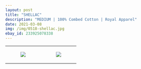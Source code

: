 ```yaml
---
layout: post
title: "SHELLAC"
description: "MEDIUM | 100% Combed Cotton | Royal Apparel"
date: 2021-03-08
img: /img/0518-shellac.jpg
ebay_id: 233925078338
---
```




<table style="width:100%;"><tr><td style="vertical-align:top;">
      <figure class="tmblr-full" data-orig-height="2048" data-orig-width="1365" data-orig-src="https://concertshirts.netlify.app/shirts/0518/0518-01.jpg"><img src="https://64.media.tumblr.com/66b34e046872a3154935b8cf33d217a7/fba22d6489d0d32a-7a/s540x810/afc37e02e67c6c08c5d7e072602c20f381dc0b29.jpg" data-orig-height="2048" data-orig-width="1365" data-orig-src="https://concertshirts.netlify.app/shirts/0518/0518-01.jpg"/></figure></td>
    <td style="vertical-align:top;">
      <figure class="tmblr-full" data-orig-height="2048" data-orig-width="1365" data-orig-src="https://concertshirts.netlify.app/shirts/0518/0518-02.jpg"><img src="https://64.media.tumblr.com/6c193a1a35568892638a3535abfbf4bc/fba22d6489d0d32a-cd/s540x810/229c44632d0bbf6b4beb2a606e180c447badc9ac.jpg" data-orig-height="2048" data-orig-width="1365" data-orig-src="https://concertshirts.netlify.app/shirts/0518/0518-02.jpg"/></figure></td>
  </tr></table>

